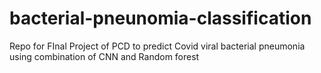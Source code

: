 # bacterial-pneunomia-classification
Repo for FInal Project of PCD to predict Covid viral bacterial pneumonia using combination of CNN and Random forest
